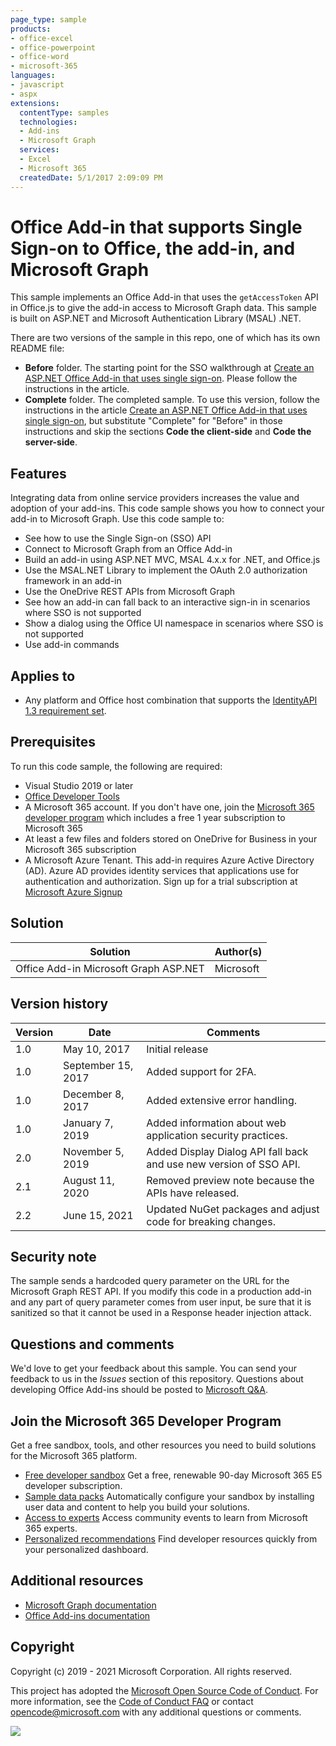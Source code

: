```yaml
---
page_type: sample
products:
- office-excel
- office-powerpoint
- office-word
- microsoft-365
languages:
- javascript
- aspx
extensions:
  contentType: samples
  technologies:
  - Add-ins
  - Microsoft Graph
  services:
  - Excel
  - Microsoft 365
  createdDate: 5/1/2017 2:09:09 PM
---
```

# Office Add-in that supports Single Sign-on to Office, the add-in, and Microsoft Graph

This sample implements an Office Add-in that uses the `getAccessToken` API in Office.js to give the add-in access to Microsoft Graph data. This sample is built on ASP.NET and Microsoft Authentication Library (MSAL) .NET.

There are two versions of the sample in this repo, one of which has its own README file:

- **Before** folder. The starting point for the SSO walkthrough at [Create an ASP.NET Office Add-in that uses single sign-on](https://docs.microsoft.com/office/dev/add-ins/develop/create-sso-office-add-ins-aspnet). Please follow the instructions in the article.
- **Complete** folder. The completed sample. To use this version, follow the instructions in the article [Create an ASP.NET Office Add-in that uses single sign-on](https://docs.microsoft.com/office/dev/add-ins/develop/create-sso-office-add-ins-aspnet), but substitute "Complete" for "Before" in those instructions and skip the sections **Code the client-side** and **Code the server-side**.

## Features

Integrating data from online service providers increases the value and adoption of your add-ins. This code sample shows you how to connect your add-in to Microsoft Graph. Use this code sample to:

* See how to use the Single Sign-on (SSO) API
* Connect to Microsoft Graph from an Office Add-in
* Build an add-in using ASP.NET MVC, MSAL 4.x.x for .NET, and Office.js 
* Use the MSAL.NET Library to implement the OAuth 2.0 authorization framework in an add-in
* Use the OneDrive REST APIs from Microsoft Graph
* See how an add-in can fall back to an interactive sign-in in scenarios where SSO is not supported
* Show a dialog using the Office UI namespace in scenarios where SSO is not supported
* Use add-in commands

## Applies to

-  Any platform and Office host combination that supports the [IdentityAPI 1.3 requirement set](https://docs.microsoft.com/en-us/office/dev/add-ins/reference/requirement-sets/identity-api-requirement-sets).

## Prerequisites

To run this code sample, the following are required:

* Visual Studio 2019 or later
* [Office Developer Tools](https://www.visualstudio.com/en-us/features/office-tools-vs.aspx)
* A Microsoft 365 account. If you don't have one, join the [Microsoft 365 developer program](https://aka.ms/devprogramsignup) which includes a free 1 year subscription to Microsoft 365
* At least a few files and folders stored on OneDrive for Business in your Microsoft 365 subscription
* A Microsoft Azure Tenant. This add-in requires Azure Active Directory (AD). Azure AD provides identity services that applications use for authentication and authorization. Sign up for a trial subscription at [Microsoft Azure Signup](https://account.windowsazure.com/SignUp)

## Solution

Solution | Author(s)
---------|----------
Office Add-in Microsoft Graph ASP.NET | Microsoft

## Version history

Version  | Date | Comments
---------| -----| --------
1.0 | May 10, 2017| Initial release
1.0 | September 15, 2017 | Added support for 2FA.
1.0 | December 8, 2017 | Added extensive error handling.
1.0 | January 7, 2019 | Added information about web application security practices.
2.0 | November 5, 2019 | Added Display Dialog API fall back and use new version of SSO API.
2.1 | August 11, 2020 | Removed preview note because the APIs have released.
2.2 | June 15, 2021 | Updated NuGet packages and adjust code for breaking changes.


## Security note

The sample sends a hardcoded query parameter on the URL for the Microsoft Graph REST API. If you modify this code in a production add-in and any part of query parameter comes from user input, be sure that it is sanitized so that it cannot be used in a Response header injection attack.

## Questions and comments

We'd love to get your feedback about this sample. You can send your feedback to us in the *Issues* section of this repository.
Questions about developing Office Add-ins should be posted to [Microsoft Q&A](https://docs.microsoft.com/en-us/answers/topics/office-js-dev.html).

## Join the Microsoft 365 Developer Program
Get a free sandbox, tools, and other resources you need to build solutions for the Microsoft 365 platform.
- [Free developer sandbox](https://developer.microsoft.com/microsoft-365/dev-program#Subscription) Get a free, renewable 90-day Microsoft 365 E5 developer subscription.
- [Sample data packs](https://developer.microsoft.com/microsoft-365/dev-program#Sample) Automatically configure your sandbox by installing user data and content to help you build your solutions.
- [Access to experts](https://developer.microsoft.com/microsoft-365/dev-program#Experts) Access community events to learn from Microsoft 365 experts.
- [Personalized recommendations](https://developer.microsoft.com/microsoft-365/dev-program#Recommendations) Find developer resources quickly from your personalized dashboard.

## Additional resources

* [Microsoft Graph documentation](https://docs.microsoft.com/graph/)
* [Office Add-ins documentation](https://docs.microsoft.com/office/dev/add-ins/overview/office-add-ins)

## Copyright
Copyright (c) 2019 - 2021 Microsoft Corporation. All rights reserved.

This project has adopted the [Microsoft Open Source Code of Conduct](https://opensource.microsoft.com/codeofconduct/). For more information, see the [Code of Conduct FAQ](https://opensource.microsoft.com/codeofconduct/faq/) or contact [opencode@microsoft.com](mailto:opencode@microsoft.com) with any additional questions or comments.

<img src="https://telemetry.sharepointpnp.com/pnp-officeaddins/auth/Office-Add-in-ASPNET-SSO" />
